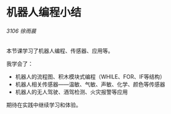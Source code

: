 # 机器人编程小结

###### 3106 徐雨晨 ######

本节课学习了机器人编程、传感器、应用等。

我学会了：

- 机器人的流程图、积木模块式编程（WHILE、FOR、IF等结构）
- 机器人相关传感器——温敏、气敏、声敏、化学、颜色等传感器
- 机器人的无人驾驶、酒驾检测、火灾报警等应用

期待在实践中继续学习和体验。